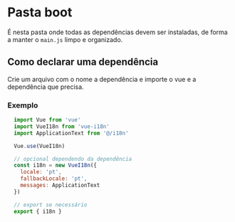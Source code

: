 # Pasta boot

É nesta pasta onde todas as dependências devem ser instaladas, de forma a manter o `main.js` limpo e organizado.

## Como declarar uma dependência

Crie um arquivo com o nome a dependência e importe o vue e a dependência que precisa.

### Exemplo
```js
  import Vue from 'vue'
  import VueI18n from 'vue-i18n'
  import ApplicationText from '@/i18n'

  Vue.use(VueI18n)

  // opcional dependendo da dependência
  const i18n = new VueI18n({
    locale: 'pt',
    fallbackLocale: 'pt',
    messages: ApplicationText
  })

  // export se necessário
  export { i18n }

```